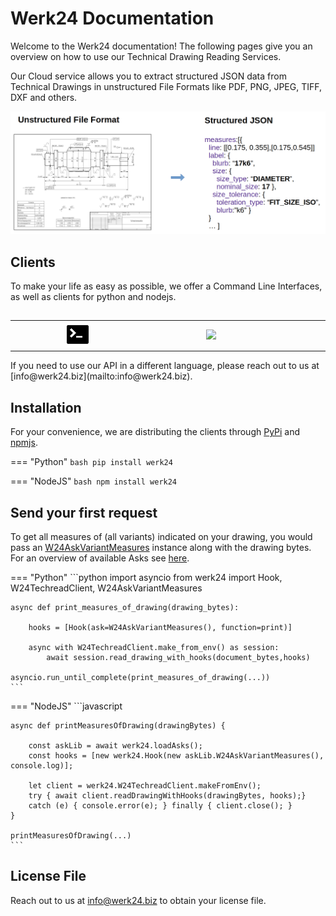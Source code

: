 # Werk24 Documentation
Welcome to the Werk24 documentation! The following pages give you an overview on how to use our Technical Drawing Reading Services.

Our Cloud service allows you to extract structured JSON data from Technical Drawings in unstructured File Formats
like PDF, PNG, JPEG, TIFF, DXF and others.

![](./images/welcome_banner.png)





## Clients
To make your life as easy as possible, we offer a Command Line Interfaces, as well as clients for python and nodejs. 

<table style="padding-top:15px; width:100%">
        <tr>
                <td style="text-align:center; min-width:200px">
                        <a href="/cli/basic/"><img src="./images/terminal_logo.png" style="height:40px"></a>
                </td>
                <td style="text-align:center; min-width:200px">
                        <a href="https://pypi.org/project/werk24/"><img src="https://www.python.org/static/community_logos/python-logo-generic.svg" style="height:40px"></a>
                </td>
                <td style="text-align:center; min-width:200px">
                        <a href="https://www.npmjs.com/package/werk24"><img src="https://nodejs.org/static/images/logos/nodejs-new-pantone-black.svg" style="height:40px"></a>
                </td>
        </tr>
</table>
If you need to use our API in a different language, please reach out to us at [info@werk24.biz](mailto:info@werk24.biz).



## Installation

For your convenience, we are distributing the clients through [PyPi](https://pypi.org/project/werk24/) and [npmjs](https://www.npmjs.com/package/werk24).

=== "Python"
    ```bash
    pip install werk24
    ```

=== "NodeJS"
    ```bash
    npm install werk24
    ```


## Send your first request
To get all measures of (all variants) indicated on your drawing, you would pass an [W24AskVariantMeasures](/asks/variant/#w24variantmeasures) instance along
with the drawing bytes. For an overview of available Asks see [here](/asks/basics/).

=== "Python"
    ```python
    import asyncio
    from werk24 import Hook, W24TechreadClient, W24AskVariantMeasures

    async def print_measures_of_drawing(drawing_bytes):

        hooks = [Hook(ask=W24AskVariantMeasures(), function=print)]

        async with W24TechreadClient.make_from_env() as session:
            await session.read_drawing_with_hooks(document_bytes,hooks)

    asyncio.run_until_complete(print_measures_of_drawing(...))
    ```


=== "NodeJS"
    ```javascript

    async def printMeasuresOfDrawing(drawingBytes) {

        const askLib = await werk24.loadAsks();
        const hooks = [new werk24.Hook(new askLib.W24AskVariantMeasures(), console.log)];

        let client = werk24.W24TechreadClient.makeFromEnv();
        try { await client.readDrawingWithHooks(drawingBytes, hooks);}
        catch (e) { console.error(e); } finally { client.close(); }
    }

    printMeasuresOfDrawing(...)
    ```

## License File
Reach out to us at [info@werk24.biz](mailto:info@werk24.biz) to obtain your license file.